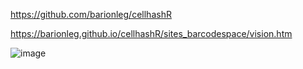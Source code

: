 https://github.com/barionleg/cellhashR

https://barionleg.github.io/cellhashR/sites_barcodespace/vision.htm


![image](https://github.com/barionleg/cellhashR/assets/102619282/52b6371d-10d7-40fd-ab6b-71c376580837)
